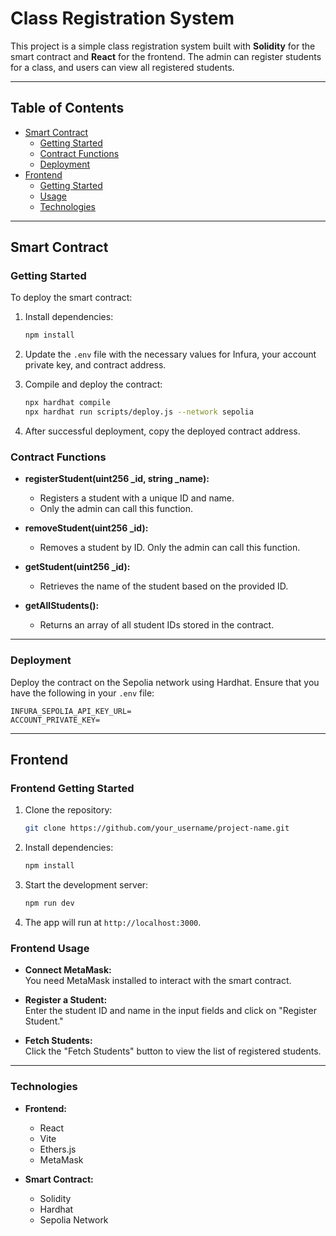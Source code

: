 # Class Registration System

This project is a simple class registration system built with **Solidity** for the smart contract and **React** for the frontend. The admin can register students for a class, and users can view all registered students.

---

## **Table of Contents**

- [Smart Contract](#smart-contract)
  - [Getting Started](#getting-started)
  - [Contract Functions](#contract-functions)
  - [Deployment](#deployment)
- [Frontend](#frontend)
  - [Getting Started](#frontend-getting-started)
  - [Usage](#frontend-usage)
  - [Technologies](#technologies)

---

## **Smart Contract**

### **Getting Started**

To deploy the smart contract:

1. Install dependencies:

   ```bash
   npm install
   ```

2. Update the `.env` file with the necessary values for Infura, your account private key, and contract address.
   
3. Compile and deploy the contract:

   ```bash
   npx hardhat compile
   npx hardhat run scripts/deploy.js --network sepolia
   ```

4. After successful deployment, copy the deployed contract address.

### **Contract Functions**

- **registerStudent(uint256 _id, string _name):**
  - Registers a student with a unique ID and name. 
  - Only the admin can call this function.

- **removeStudent(uint256 _id):**
  - Removes a student by ID. Only the admin can call this function.

- **getStudent(uint256 _id):**
  - Retrieves the name of the student based on the provided ID.

- **getAllStudents():**
  - Returns an array of all student IDs stored in the contract.

---

### **Deployment**

Deploy the contract on the Sepolia network using Hardhat. Ensure that you have the following in your `.env` file:

```plaintext
INFURA_SEPOLIA_API_KEY_URL=
ACCOUNT_PRIVATE_KEY=
```

---

## **Frontend**

### **Frontend Getting Started**

1. Clone the repository:

   ```bash
   git clone https://github.com/your_username/project-name.git
   ```

2. Install dependencies:

   ```bash
   npm install
   ```

3. Start the development server:

   ```bash
   npm run dev
   ```

4. The app will run at `http://localhost:3000`.

### **Frontend Usage**

- **Connect MetaMask:**  
  You need MetaMask installed to interact with the smart contract.
  
- **Register a Student:**  
  Enter the student ID and name in the input fields and click on "Register Student."
  
- **Fetch Students:**  
  Click the "Fetch Students" button to view the list of registered students.

---

### **Technologies**

- **Frontend:**
  - React
  - Vite
  - Ethers.js
  - MetaMask

- **Smart Contract:**
  - Solidity
  - Hardhat
  - Sepolia Network
